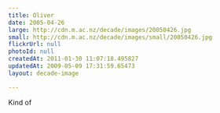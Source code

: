 ```yaml
---
title: Oliver
date: 2005-04-26
large: http://cdn.m.ac.nz/decade/images/20050426.jpg
small: http://cdn.m.ac.nz/decade/images/small/20050426.jpg
flickrUrl: null
photoId: null
createdAt: 2011-01-30 11:07:18.495827
updatedAt: 2009-05-09 17:31:59.65473
layout: decade-image

---
```

Kind of
